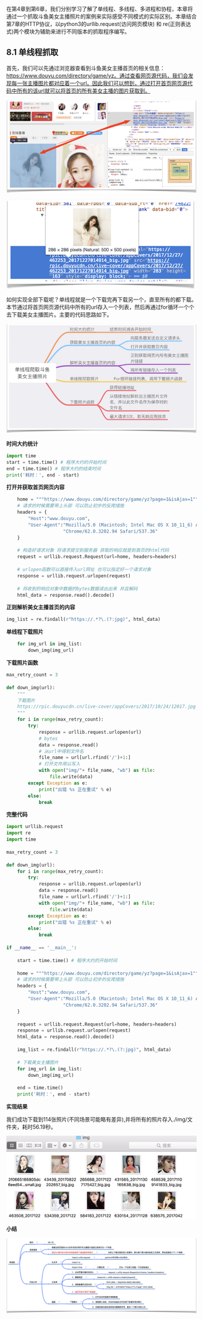 在第4章到第6章，我们分别学习了解了单线程、多线程、多进程和协程，本章将通过一个抓取斗鱼美女主播照片的案例来实际感受不同模式的实际区别。本章结合第7章的HTTP协议，以python3的urllib.request\(访问网页模块\) 和 re\(正则表达式\)两个模块为辅助来进行不同版本的抓取程序编写。

## 8.1 单线程抓取

首先，我们可以先通过浏览器查看到斗鱼美女主播首页的相关信息：https://www.douyu.com/directory/game/yz。通过查看网页源代码，我们会发现每一张主播图片都对应着一个url。因此我们可以想到，通过打开首页网页源代码中所有的该url就可以将首页的所有美女主播的图片获取到。

![](/assets/douyu_webpage1.png)

![](/assets/douyu_webpage2.png)



如何实现全部下载呢？单线程就是一个下载完再下载另一个，直至所有的都下载。本节通过将首页网页源代码中所有的url存入一个列表，然后再通过for循环一个个去下载美女主播图片。主要的代码思路如下。

![](/assets/douyu_single1.png)

**时间大约统计**

```py
import time
start = time.time() # 程序大约的开始时间
end = time.time() # 程序大约的结束时间
print('耗时：', end - start)
```

**打开并获取首页网页内容**

```py
    home = """https://www.douyu.com/directory/game/yz?page=1&isAjax=1"""  # 首页地址
    # 请求的时候需要带上头部 可以防止初步的反爬措施
    headers = {
        "Host":"www.douyu.com",
        "User-Agent":"Mozilla/5.0 (Macintosh; Intel Mac OS X 10_11_6) AppleWebKit/537.36 (KHTML, like Gecko) "
                     "Chrome/62.0.3202.94 Safari/537.36"
    }

    # 构造好请求对象 将请求提交到服务器 获取的响应就是到首页的html代码
    request = urllib.request.Request(url=home, headers=headers)

    # urlopen函数可以直接传入url网址 也可以指定好一个请求对象
    response = urllib.request.urlopen(request)

    # 将收到的响应对象中数据的bytes数据读出出来 并且解码
    html_data = response.read().decode()
```

**正则解析美女主播首页的内容**

```py
img_list = re.findall(r"https://.*?\.(?:jpg)", html_data)
```

**单线程下载照片**

```py
    for img_url in img_list:
        down_img(img_url)
```

**下载照片函数**

```py
max_retry_count = 3

def down_img(url):
    """
    下载图片
    https://rpic.douyucdn.cn/live-cover/appCovers/2017/10/24/12017.jpg
    """
    for i in range(max_retry_count):
        try:
            response = urllib.request.urlopen(url)
            # bytes
            data = response.read()
            # 从url中得到文件名
            file_name = url[url.rfind('/')+1:]
            # 打开文件用以写入
            with open("img/"+ file_name, "wb") as file:
                file.write(data)
        except Exception as e:
            print("出错 %s 正在重试" % e)
        else:
            break
```

**完整代码**

```py
import urllib.request
import re
import time

max_retry_count = 3

def down_img(url):
    for i in range(max_retry_count):
        try:
            response = urllib.request.urlopen(url)
            data = response.read()
            file_name = url[url.rfind('/')+1:]
            with open("img/"+ file_name, "wb") as file:
                file.write(data)
        except Exception as e:
            print("出错 %s 正在重试" % e)
        else:
            break

if __name__ == '__main__':

    start = time.time() # 程序大约的开始时间

    home = """https://www.douyu.com/directory/game/yz?page=1&isAjax=1"""  # 首页地址
    # 请求的时候需要带上头部 可以防止初步的反爬措施
    headers = {
        "Host":"www.douyu.com",
        "User-Agent":"Mozilla/5.0 (Macintosh; Intel Mac OS X 10_11_6) AppleWebKit/537.36 (KHTML, like Gecko) "
                     "Chrome/62.0.3202.94 Safari/537.36"
    }

    request = urllib.request.Request(url=home, headers=headers)
    response = urllib.request.urlopen(request)
    html_data = response.read().decode()

    img_list = re.findall(r"https://.*?\.(?:jpg)", html_data)

    # 下载美女主播图片
    for img_url in img_list:
        down_img(img_url)

    end = time.time() 
    print('耗时：', end - start)
```

**实现结果**

我们成功下载到114张照片\(不同场景可能略有差异\),并将所有的照片存入./img/文件夹，耗时56.19秒。

![](/assets/douyu_sing4.png)

**小结**

![](/assets/douyu_single33.png)

